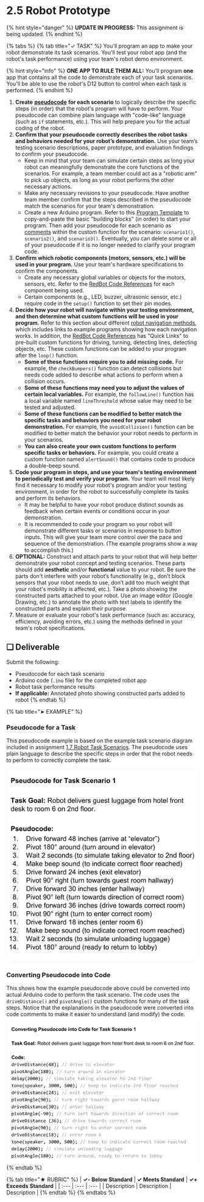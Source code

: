 # 2.5 Robot Prototype

{% hint style="danger" %}
**UPDATE IN PROGRESS:** This assignment is being updated.
{% endhint %}

{% tabs %}
{% tab title="✓ TASK" %}
You'll program an app to make your robot demonstrate its task scenarios. You'll test your robot app \(and the robot's task performance\) using your team's robot demo environment.

{% hint style="info" %}
**ONE APP TO RULE THEM ALL:** You'll program **one** app that contains all the code to demonstrate each of your task scenarios. You'll be able to use the robot's D12 button to control when each task is performed.
{% endhint %}

1. **Create** [**pseudocode**](https://codehs.com/glossary/term/10) **for each scenario** to logically describe the specific steps \(in order\) that the robot's program will have to perform. Your pseudocode can combine plain language with "code-like" language \(such as `if` statements, etc.\). This will help prepare you for the actual coding of the robot.
2. **Confirm that your pseudocode correctly describes the robot tasks and behaviors needed for your robot’s demonstration.** Use your team’s testing scenario descriptions, paper prototype, and evaluation findings to confirm your pseudocode.
   * Keep in mind that your team can simulate certain steps as long your robot can meaningfully demonstrate the core functions of the scenarios. For example, a team member could act as a "robotic arm" to pick up objects, as long as your robot performs the other necessary actions.
   * Make any necessary revisions to your pseudocode. Have another team member confirm that the steps described in the pseudocode match the scenarios for your team's demonstration.
   * Create a new Arduino program. Refer to this [Program Template](2.5-robot-prototype.md) to copy-and-paste the basic "building blocks" \(in order\) to start your program. Then add your pseudocode for each scenario as [comments](https://www.arduino.cc/reference/en/language/structure/further-syntax/singlelinecomment/) within the custom function for the scenario: `scenario1()`, `scenario2()`, and `scenario3()`. Eventually, you can delete some or all of your pseudocode if it is no longer needed to clarify your program code.
3. **Confirm which robotic components \(motors, sensors, etc.\) will be used in your program.** Use your team's hardware specifications to confirm the components.
   * Create any necessary global variables or objects for the motors, sensors, etc. Refer to the [RedBot Code References](2.5-robot-prototype.md) for each component being used.
   * Certain components \(e.g., LED, buzzer, ultrasonic sensor, etc.\) require code in the `setup()` function to set their pin modes.
4. **Decide how your robot will navigate within your testing environment, and then determine what custom functions will be used in your program.** Refer to this section about different [robot navigation methods](2.5-robot-prototype.md), which includes links to example programs showing how each navigation works. In addition, the [RedBot Code References](2.5-robot-prototype.md) has "Quick Links" to pre-built custom functions for driving, turning, detecting lines, detecting objects, etc. These custom functions can be added to your program after the `loop()` function.
   * **Some of these functions require you to add missing code.** For example, the `checkBumpers()` function can detect collisions but needs code added to describe what actions to perform when a collision occurs.
   * **Some of these functions may need you to adjust the values of certain local variables.** For example, the `followLine()` function has a local variable named `lineThreshold` whose value may need to be tested and adjusted.
   * **Some of these functions can be modified to better match the specific tasks and behaviors you need for your robot demonstration.** For example, the `avoidCollision()` function can be modified to better match the behavior your robot needs to perform in your scenarios.
   * **You can also create your own custom functions to perform specific tasks or behaviors.** For example, you could create a custom function named `alertSound()` that contains code to produce a double-beep sound.
5. **Code your program in steps, and use your team's testing environment to periodically test and verify your program.** Your team will most likely find it necessary to modify your robot's program and/or your testing environment, in order for the robot to successfully complete its tasks and perform its behaviors.
   * It may be helpful to have your robot produce distinct sounds as feedback when certain events or conditions occur in your demonstration.
   * It is recommended to code your program so your robot will demonstrate different tasks or scenarios in response to button inputs. This will give your team more control over the pace and sequence of the demonstration. \(The example programs show a way to accomplish this.\)
6. **OPTIONAL:**  Construct and attach parts to your robot that will help better demonstrate your robot concept and testing scenarios. These parts should add **aesthetic** and/or **functional** value to your robot. Be sure the parts don't interfere with your robot’s functionality \(e.g., don’t block sensors that your robot needs to use, don’t add too much weight that your robot's mobility is affected, etc.\). Take a photo showing the constructed parts attached to your robot. Use an image editor \(Google Drawing, etc.\) to annotate the photo with text labels to identify the constructed parts and explain their purpose.
7. Measure or evaluate your robot's task performance \(such as:  accuracy, efficiency, avoiding errors, etc.\) using the methods defined in your team's robot specifications.

## **❏ Deliverable**

Submit the following:

* Pseudocode for each task scenario
* Arduino code \(`.ino` file\) for the completed robot app
* Robot task performance results
* **If applicable:**  Annotated photo showing constructed parts added to robot
{% endtab %}

{% tab title="➤ EXAMPLE" %}
### Pseudocode for a Task

This pseudocode example is based on the example task scenario diagram included in assignment [1.7 Robot Task Scenarios](../1-discover-and-define-problem/1.7-robot-task-scenarios.md). The pseudocode uses plain language to describe the specific steps in order that the robot needs to perform to correctly complete the task.

![](../../.gitbook/assets/pseudocode-example.png)

### Converting Pseudocode into Code

This shows how the example pseudocode above could be converted into actual Arduino code to perform the task scenario. The code uses the `driveDistance()` and `pivotAngle()` custom functions for many of the task steps. Notice that the explanations in the pseudocode were converted into code comments to make it easier to understand \(and modify\) the code.

![](../../.gitbook/assets/pseudocode-to-code-example.png)
{% endtab %}

{% tab title="★ RUBRIC" %}
| **✓- Below Standard** | **✓ Meets Standard** | **✓+ Exceeds Standard** |
| :--- | :--- | :--- |
| Description | Description | Description |
{% endtab %}
{% endtabs %}

